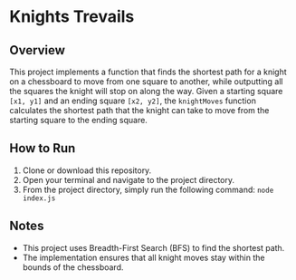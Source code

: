 # Knights Trevails

## Overview

This project implements a function that finds the shortest path for a knight on a chessboard to move from one square to another, while outputting all the squares the knight will stop on along the way.
Given a starting square `[x1, y1]` and an ending square `[x2, y2]`, the `knightMoves` function calculates the shortest path that the knight can take to move from the starting square to the ending square.

## How to Run

1. Clone or download this repository.
2. Open your terminal and navigate to the project directory.
3. From the project directory, simply run the following command:
`node index.js`
## Notes
- This project uses Breadth-First Search (BFS) to find the shortest path.
- The implementation ensures that all knight moves stay within the bounds of the chessboard.
